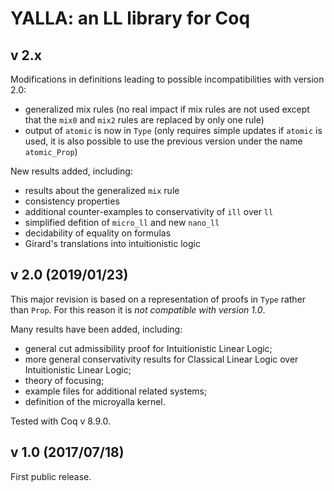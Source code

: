 # YALLA: an LL library for Coq

## v 2.x

Modifications in definitions leading to possible incompatibilities with version 2.0:

* generalized mix rules
    (no real impact if mix rules are not used except that the `mix0` and `mix2` rules are replaced by only one rule)
* output of `atomic` is now in `Type` (only requires simple updates if `atomic` is used, it is also possible to use the previous version under the name `atomic_Prop`)

New results added, including:

* results about the generalized `mix` rule
* consistency properties
* additional counter-examples to conservativity of `ill` over `ll`
* simplified defition of `micro_ll` and new `nano_ll`
* decidability of equality on formulas
* Girard's translations into intuitionistic logic

## v 2.0 (2019/01/23)

This major revision is based on a representation of proofs in `Type` rather than `Prop`.
For this reason it is *not compatible with version 1.0*.

Many results have been added, including:

* general cut admissibility proof for Intuitionistic Linear Logic;
* more general conservativity results for Classical Linear Logic over Intuitionistic Linear Logic;
* theory of focusing;
* example files for additional related systems;
* definition of the microyalla kernel.

Tested with Coq v 8.9.0.

## v 1.0 (2017/07/18)

First public release.

